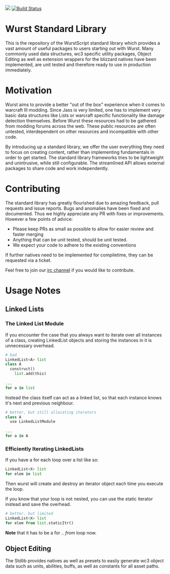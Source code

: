 ![](https://i.imgur.com/L3xfAs4.png) [![Build Status](https://travis-ci.org/wurstscript/WurstStdlib2.svg?branch=master)](https://travis-ci.org/wurstscript/WurstStdlib2)
# Wurst Standard Library

This is the repository of the WurstScript standard library which provides a vast amount of useful packages to users starting out with Wurst.
Many commonly used data structures, wc3 specific utility packages, Object Editing as well as extension wrappers for the blizzard natives have been implemented, are unit tested and therefore ready to use in production immediately.

# Motivation

Wurst aims to provide a better "out of the box" experience when it comes to warcraft III modding. Since Jass is very limited, one has to implement very basic data structures like Lists or warcraft specific functionality like damage detection themselves. Before Wurst these resources had to be gathered from modding forums across the web. These public resources are often untested, interdependent on other resources and incompatible with other code.

By introducing up a standard library, we offer the user everything they need to focus on creating content, rather than implementing fundamentals in order to get started. The standard library frameworks tries to be lightweight and unintrusive, while still configurable. The streamlined API allows external packages to share code and work independently. 

# Contributing

The standard library has greatly flourished due to amazing feedback, pull requests and issue reports. Bugs and anomalies have been fixed and documented. Thus we highly appreciate any PR with fixes or improvements. However a few points of advice:
- Please keep PRs as small as possible to allow for easier review and faster merging
- Anything that can be unit tested, should be unit tested.
- We expect your code to adhere to the existing conventions

If further natives need to be implemented for compiletime, they can be requested via a ticket.

Feel free to join our [irc channel](https://webchat.quakenet.org/?channels=#inwc.de-maps) if you would like to contribute.

# Usage Notes

## Linked Lists

### The Linked List Module

If you encounter the case that you always want to iterate over all instances of a class, creating LinkedList objects and storing the instances in it is unnecessary overhead.

```python
# bad
LinkedList<A> list
class A
  construct()
    list.add(this)
    
...
for a in list

```

Instead the class itself can act as a linked list, so that each instance knows it's next and previous neighbour.

```python
# better, but still allocating iterators
class A
  use LinkedListModule
    
...
for a in A

```

### Efficiently Iterating LinkedLists

If you have a for each loop over a list like so:

```python
LinkedList<X> list
for elem in list 
```

Then wurst will create and destroy an iterator object each time you execute the loop.

If you know that your loop is not nested, you can use the static iterator instead and save the overhead.

```python
# better, but limited
LinkedList<X> list
for elem from list.staticItr()
```

**Note** that it has to be a for .. *from* loop now.

## Object Editing

The Stdlib provides natives as well as presets to easily generate wc3 object data such as units, abilities, buffs, as well as constants for all asset paths.




